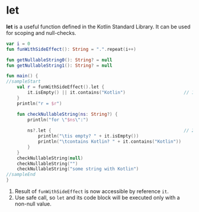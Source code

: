 # let

**let** is a useful function defined in the Kotlin Standard Library. It can be used for scoping and null-checks. 

<div class="language-kotlin" theme="idea" data-min-compiler-version="1.3">

```kotlin
var i = 0
fun funWithSideEffect(): String = ".".repeat(i++)

fun getNullableString0(): String? = null
fun getNullableString1(): String? = null

fun main() {
//sampleStart
    val r = funWithSideEffect().let {
        it.isEmpty() || it.contains("Kotlin")                      // 1
    }
    println("r = $r")

    fun checkNullableString(ns: String?) {
        println("for \"$ns\":")
        
        ns?.let {                                                  // 2
            println("\tis empty? " + it.isEmpty())
            println("\tcontains Kotlin? " + it.contains("Kotlin"))
        }
    }
    checkNullableString(null)
    checkNullableString("")
    checkNullableString("some string with Kotlin")
//sampleEnd
}
```

</div>


1. Result of `funWithSideEffect` is now accessible by reference `it`.
2. Use safe call, so `let` and its code block will be executed only with a non-null value.   
